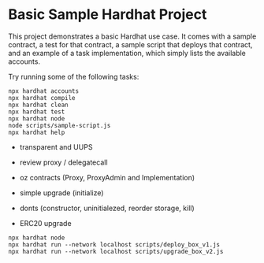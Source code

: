 # Basic Sample Hardhat Project

This project demonstrates a basic Hardhat use case. It comes with a sample contract, a test for that contract, a sample script that deploys that contract, and an example of a task implementation, which simply lists the available accounts.

Try running some of the following tasks:

```shell
npx hardhat accounts
npx hardhat compile
npx hardhat clean
npx hardhat test
npx hardhat node
node scripts/sample-script.js
npx hardhat help
```

- transparent and UUPS
- review proxy / delegatecall
- oz contracts (Proxy, ProxyAdmin and Implementation)
- simple upgrade (initialize)
- donts (constructor, uninitialezed, reorder storage, kill)

- ERC20 upgrade

```shell
npx hardhat node
npx hardhat run --network localhost scripts/deploy_box_v1.js
npx hardhat run --network localhost scripts/upgrade_box_v2.js
```
